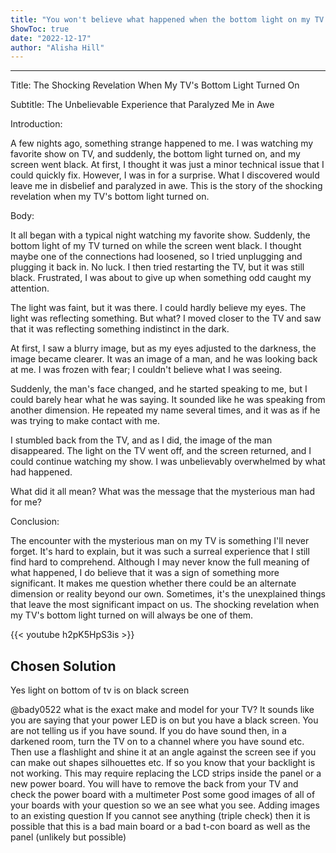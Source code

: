 ```yaml
---
title: "You won't believe what happened when the bottom light on my TV turned on and my screen went black! Shocking revelation inside!"
ShowToc: true 
date: "2022-12-17"
author: "Alisha Hill"
---
```

*****
Title: The Shocking Revelation When My TV's Bottom Light Turned On 

Subtitle: The Unbelievable Experience that Paralyzed Me in Awe

Introduction:

A few nights ago, something strange happened to me. I was watching my favorite show on TV, and suddenly, the bottom light turned on, and my screen went black. At first, I thought it was just a minor technical issue that I could quickly fix. However, I was in for a surprise. What I discovered would leave me in disbelief and paralyzed in awe. This is the story of the shocking revelation when my TV's bottom light turned on.

Body:

It all began with a typical night watching my favorite show. Suddenly, the bottom light of my TV turned on while the screen went black. I thought maybe one of the connections had loosened, so I tried unplugging and plugging it back in. No luck. I then tried restarting the TV, but it was still black. Frustrated, I was about to give up when something odd caught my attention.

The light was faint, but it was there. I could hardly believe my eyes. The light was reflecting something. But what? I moved closer to the TV and saw that it was reflecting something indistinct in the dark.

At first, I saw a blurry image, but as my eyes adjusted to the darkness, the image became clearer. It was an image of a man, and he was looking back at me. I was frozen with fear; I couldn't believe what I was seeing.

Suddenly, the man's face changed, and he started speaking to me, but I could barely hear what he was saying. It sounded like he was speaking from another dimension. He repeated my name several times, and it was as if he was trying to make contact with me.

I stumbled back from the TV, and as I did, the image of the man disappeared. The light on the TV went off, and the screen returned, and I could continue watching my show. I was unbelievably overwhelmed by what had happened. 

What did it all mean? What was the message that the mysterious man had for me? 

Conclusion:

The encounter with the mysterious man on my TV is something I'll never forget. It's hard to explain, but it was such a surreal experience that I still find hard to comprehend. Although I may never know the full meaning of what happened, I do believe that it was a sign of something more significant. It makes me question whether there could be an alternate dimension or reality beyond our own. Sometimes, it's the unexplained things that leave the most significant impact on us. The shocking revelation when my TV's bottom light turned on will always be one of them.

{{< youtube h2pK5HpS3is >}} 



## Chosen Solution
 Yes light on bottom of tv is on black screen

 @bady0522 what is the exact make and model for your TV? It sounds like you are saying that your power LED is on but you have a black screen. You are not telling us if you have sound.
If you do have sound then, in a darkened room, turn the TV on to a channel where you have sound etc. Then use a flashlight and shine it at an angle against the screen see if you can make out shapes silhouettes etc. If so you know that your backlight is not working. This may require replacing the LCD strips inside the panel or a new power board. You will have to remove the back from your TV and check the power board with a multimeter Post some good images of all of your boards with your question so we an see what you see. Adding images to an existing question
If you cannot see anything (triple check) then it is possible that this is a bad main board or a bad t-con board as well as the panel (unlikely but possible)




